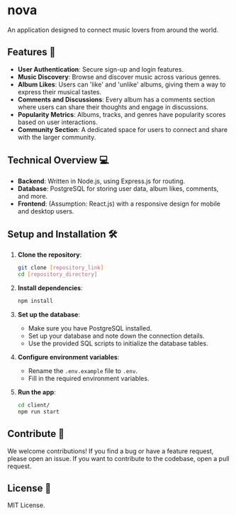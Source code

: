# nova
An application designed to connect music lovers from around the world.

## Features 🎉
- **User Authentication**: Secure sign-up and login features.
- **Music Discovery**: Browse and discover music across various genres.
- **Album Likes**: Users can 'like' and 'unlike' albums, giving them a way to express their musical tastes.
- **Comments and Discussions**: Every album has a comments section where users can share their thoughts and engage in discussions.
- **Popularity Metrics**: Albums, tracks, and genres have popularity scores based on user interactions.
- **Community Section**: A dedicated space for users to connect and share with the larger community.

## Technical Overview 💻

- **Backend**: Written in Node.js, using Express.js for routing.
- **Database**: PostgreSQL for storing user data, album likes, comments, and more.
- **Frontend**: (Assumption: React.js) with a responsive design for mobile and desktop users.

## Setup and Installation 🛠

1. **Clone the repository**:
    ```bash
    git clone [repository_link]
    cd [repository_directory]
    ```

2. **Install dependencies**:
    ```bash
    npm install
    ```

3. **Set up the database**:
   - Make sure you have PostgreSQL installed.
   - Set up your database and note down the connection details.
   - Use the provided SQL scripts to initialize the database tables.

4. **Configure environment variables**:
   - Rename the `.env.example` file to `.env`.
   - Fill in the required environment variables.

5. **Run the app**:
    ```bash
    cd client/
    npm run start
    ```

## Contribute 🌟

We welcome contributions! If you find a bug or have a feature request, please open an issue. If you want to contribute to the codebase, open a pull request.

## License 📜

MIT License.
